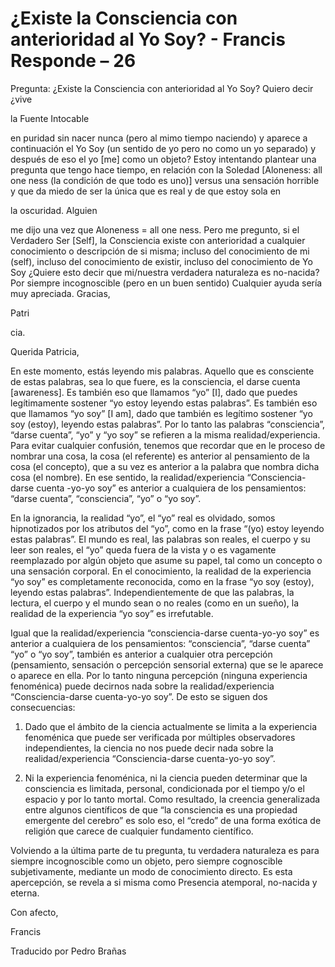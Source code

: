 # ¿Existe la Consciencia con anterioridad al Yo Soy? - Francis Responde – 26

Pregunta: ¿Existe la Consciencia con anterioridad al Yo Soy? Quiero decir ¿vive 

la Fuente Intocable

 en puridad sin nacer nunca (pero al mimo tiempo naciendo) y aparece a continuación el Yo Soy (un sentido de yo pero no como un yo separado) y después de eso el yo [me] como un objeto? Estoy intentando plantear una pregunta que tengo hace tiempo, en relación con la Soledad [Aloneness: all one ness (la condición de que todo es uno)] versus una sensación horrible y que da miedo de ser la única que es real y de que estoy sola en 

la oscuridad. Alguien

 me dijo una vez que Aloneness = all one ness. Pero me pregunto, si el Verdadero Ser [Self], la Consciencia existe con anterioridad a cualquier conocimiento o descripción de si misma; incluso del conocimiento de mi (self), incluso del conocimiento de existir, incluso del conocimiento de Yo Soy ¿Quiere esto decir que mi/nuestra verdadera naturaleza es no-nacida? Por siempre incognoscible (pero en un buen sentido) Cualquier ayuda sería muy apreciada. Gracias, 

Patri

cia.

Querida Patricia,

En este momento, estás leyendo mis palabras. Aquello que es consciente de estas palabras, sea lo que fuere, es la consciencia, el darse cuenta [awareness]. Es también eso que llamamos “yo” [I], dado que puedes legítimamente sostener “yo estoy leyendo estas palabras”. Es también eso que llamamos “yo soy” [I am], dado que también es legítimo sostener “yo soy (estoy), leyendo estas palabras”. Por lo tanto las palabras “consciencia”, “darse cuenta”, “yo” y “yo soy” se refieren a la misma realidad/experiencia. Para evitar cualquier confusión, tenemos que recordar que en le proceso de nombrar una cosa, la cosa (el referente) es anterior al pensamiento de la cosa (el concepto), que a su vez es anterior a la palabra que nombra dicha cosa (el nombre). En ese sentido, la realidad/experiencia “Consciencia-darse cuenta -yo-yo soy” es anterior a cualquiera de los pensamientos: “darse cuenta”, “consciencia”, “yo” o “yo soy”.

En la ignorancia, la realidad “yo”, el “yo” real es olvidado, somos hipnotizados por los atributos del “yo”, como en la frase “(yo) estoy leyendo estas palabras”. El mundo es real, las palabras son reales, el cuerpo y su leer son reales, el “yo” queda fuera de la vista y o es vagamente reemplazado por algún objeto que asume su papel, tal como un concepto o una sensación corporal. En el conocimiento, la realidad de la experiencia “yo soy” es completamente reconocida, como en la frase “yo soy (estoy), leyendo estas palabras”. Independientemente de que las palabras, la lectura, el cuerpo y el mundo sean o no reales (como en un sueño), la realidad de la experiencia “yo soy” es irrefutable.

Igual que la realidad/experiencia “consciencia-darse cuenta-yo-yo soy” es anterior a cualquiera de los pensamientos: “consciencia”, “darse cuenta” “yo” o “yo soy”, también es anterior a cualquier otra percepción (pensamiento, sensación o percepción sensorial externa) que se le aparece o aparece en ella. Por lo tanto ninguna percepción (ninguna experiencia fenoménica) puede decirnos nada sobre la realidad/experiencia “Consciencia-darse cuenta-yo-yo soy”. De esto se siguen dos consecuencias:

1. Dado que el ámbito de la ciencia actualmente se limita a la experiencia fenoménica que puede ser verificada por múltiples observadores independientes, la ciencia no nos puede decir nada sobre la realidad/experiencia “Consciencia-darse cuenta-yo-yo soy”.

2. Ni la experiencia fenoménica, ni la ciencia pueden determinar que la consciencia es limitada, personal, condicionada por el tiempo y/o el espacio y por lo tanto mortal. Como resultado, la creencia generalizada entre algunos científicos de que “la consciencia es una propiedad emergente del cerebro” es solo eso, el “credo” de una forma exótica de religión que carece de cualquier fundamento científico.

Volviendo a la última parte de tu pregunta, tu verdadera naturaleza es para siempre incognoscible como un objeto, pero siempre cognoscible subjetivamente, mediante un modo de conocimiento directo. Es esta apercepción, se revela a si misma como Presencia atemporal, no-nacida y eterna.

Con afecto, 

Francis

Traducido por Pedro Brañas

